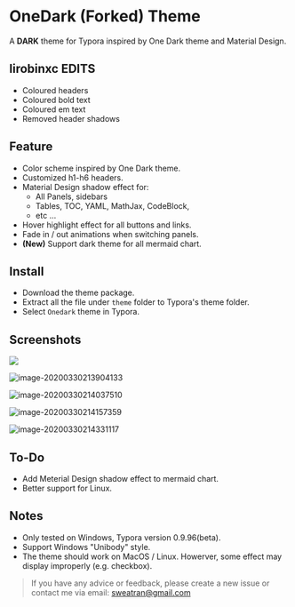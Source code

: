 # OneDark (Forked) Theme

A **DARK** theme for Typora inspired by One Dark theme and Material Design.

## lirobinxc EDITS
* Coloured headers
* Coloured bold text
* Coloured em text
* Removed header shadows

## Feature

* Color scheme inspired by One Dark theme.
* Customized h1-h6 headers.
* Material Design shadow effect for: 
  * All Panels, sidebars
  * Tables, TOC, YAML, MathJax, CodeBlock,
  * etc ...
* Hover highlight effect for all buttons and links.
* Fade in / out animations when switching panels.
* **(New)** Support dark theme for all mermaid chart.

## Install

* Download the theme package.
* Extract all the file under `theme` folder to Typora's theme folder.
* Select `Onedark` theme in Typora.

## Screenshots

![](/images/image-20200330213811849.png)

![image-20200330213904133](/images/image-20200330213904133.png)

![image-20200330214037510](/images/image-20200330214037510.png)

![image-20200330214157359](/images/image-20200330214157359.png)

![image-20200330214331117](/images/image-20200330214331117.png)

## To-Do

* Add Meterial Design shadow effect to mermaid chart.
* Better support for Linux.

## Notes

* Only tested on Windows, Typora version 0.9.96(beta). 
* Support Windows "Unibody" style. 
* The theme should work on MacOS / Linux. Howerver, some effect may display improperly (e.g. checkbox).

> If you have any advice or feedback, please create a new issue or contact me via email: sweatran@gmail.com
